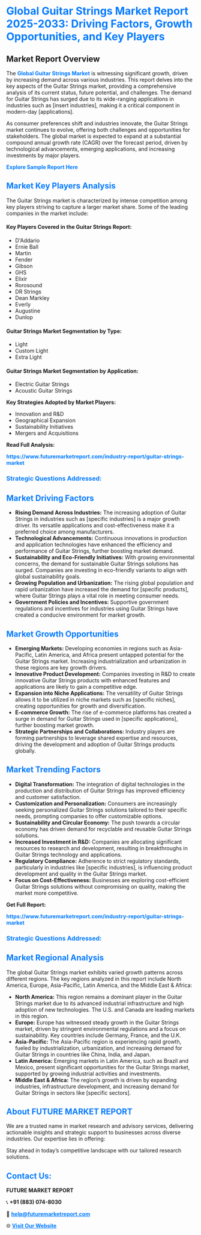 <h1 style="color: #007BFF;">Global Guitar Strings Market Report 2025-2033: Driving Factors, Growth Opportunities, and Key Players</h1>

<section id="overview">
<h2>Market Report Overview</h2>
<p>The <a href="https://www.futuremarketreport.com/industry-report/guitar-strings-market" style="color: #007BFF; text-decoration: none;"><strong>Global Guitar Strings Market</strong></a> is witnessing significant growth, driven by increasing demand across various industries. This report delves into the key aspects of the Guitar Strings market, providing a comprehensive analysis of its current status, future potential, and challenges. The demand for Guitar Strings has surged due to its wide-ranging applications in industries such as [insert industries], making it a critical component in modern-day [applications].</p>
<p>As consumer preferences shift and industries innovate, the Guitar Strings market continues to evolve, offering both challenges and opportunities for stakeholders. The global market is expected to expand at a substantial compound annual growth rate (CAGR) over the forecast period, driven by technological advancements, emerging applications, and increasing investments by major players.</p>
</section>

<section id="overview">
<p><a href="https://www.futuremarketreport.com/request-sample/reportId=96670" style="color: #007BFF; text-decoration: none;"><strong>Explore Sample Report Here</strong></a></p>
</section>

<section id="key-players">
<h2 style="color: #007BFF;">Market Key Players Analysis</h2>
<p>The Guitar Strings market is characterized by intense competition among key players striving to capture a larger market share. Some of the leading companies in the market include:</p>
<h4>Key Players Covered in the Guitar Strings Report:</h4>
<ul><li>D&#039;Addario</li><li>Ernie Ball</li><li>Martin</li><li>Fender</li><li>Gibson</li><li>GHS</li><li>Elixir</li><li>Rorosound</li><li>DR Strings</li><li>Dean Markley</li><li>Everly</li><li>Augustine</li><li>Dunlop</li></ul>
<h4>Guitar Strings Market Segmentation by Type:</h4>
<ul><li>Light</li><li>Custom Light</li><li>Extra Light</li></ul>

<h4>Guitar Strings Market Segmentation by Application:</h4>
<ul><li>Electric Guitar Strings</li><li>Acoustic Guitar Strings</li></ul>
<p><strong>Key Strategies Adopted by Market Players:</strong></p>
<ul>
<li>Innovation and R&D</li>
<li>Geographical Expansion</li>
<li>Sustainability Initiatives</li>
<li>Mergers and Acquisitions</li>
</ul>
</section>

<section>
<p><strong>Read Full Analysis: </strong></p><a href="https://www.futuremarketreport.com/industry-report/guitar-strings-market" style="color: #007BFF; text-decoration: none;"><strong>https://www.futuremarketreport.com/industry-report/guitar-strings-market</strong></a>
<h3 style="color: #007BFF;">Strategic Questions Addressed:</h3>
</section>

<section id="driving-factors">
<h2 style="color: #007BFF;">Market Driving Factors</h2>
<ul>
<li><strong>Rising Demand Across Industries:</strong> The increasing adoption of Guitar Strings in industries such as [specific industries] is a major growth driver. Its versatile applications and cost-effectiveness make it a preferred choice among manufacturers.</li>
<li><strong>Technological Advancements:</strong> Continuous innovations in production and application technologies have enhanced the efficiency and performance of Guitar Strings, further boosting market demand.</li>
<li><strong>Sustainability and Eco-Friendly Initiatives:</strong> With growing environmental concerns, the demand for sustainable Guitar Strings solutions has surged. Companies are investing in eco-friendly variants to align with global sustainability goals.</li>
<li><strong>Growing Population and Urbanization:</strong> The rising global population and rapid urbanization have increased the demand for [specific products], where Guitar Strings plays a vital role in meeting consumer needs.</li>
<li><strong>Government Policies and Incentives:</strong> Supportive government regulations and incentives for industries using Guitar Strings have created a conducive environment for market growth.</li>
</ul>
</section>

<section id="growth-opportunities">
<h2 style="color: #007BFF;">Market Growth Opportunities</h2>
<ul>
<li><strong>Emerging Markets:</strong> Developing economies in regions such as Asia-Pacific, Latin America, and Africa present untapped potential for the Guitar Strings market. Increasing industrialization and urbanization in these regions are key growth drivers.</li>
<li><strong>Innovative Product Development:</strong> Companies investing in R&D to create innovative Guitar Strings products with enhanced features and applications are likely to gain a competitive edge.</li>
<li><strong>Expansion into Niche Applications:</strong> The versatility of Guitar Strings allows it to be utilized in niche markets such as [specific niches], creating opportunities for growth and diversification.</li>
<li><strong>E-commerce Growth:</strong> The rise of e-commerce platforms has created a surge in demand for Guitar Strings used in [specific applications], further boosting market growth.</li>
<li><strong>Strategic Partnerships and Collaborations:</strong> Industry players are forming partnerships to leverage shared expertise and resources, driving the development and adoption of Guitar Strings products globally.</li>
</ul>
</section>

<section id="trending-factors">
<h2 style="color: #007BFF;">Market Trending Factors</h2>
<ul>
<li><strong>Digital Transformation:</strong> The integration of digital technologies in the production and distribution of Guitar Strings has improved efficiency and customer satisfaction.</li>
<li><strong>Customization and Personalization:</strong> Consumers are increasingly seeking personalized Guitar Strings solutions tailored to their specific needs, prompting companies to offer customizable options.</li>
<li><strong>Sustainability and Circular Economy:</strong> The push towards a circular economy has driven demand for recyclable and reusable Guitar Strings solutions.</li>
<li><strong>Increased Investment in R&D:</strong> Companies are allocating significant resources to research and development, resulting in breakthroughs in Guitar Strings technology and applications.</li>
<li><strong>Regulatory Compliance:</strong> Adherence to strict regulatory standards, particularly in industries like [specific industries], is influencing product development and quality in the Guitar Strings market.</li>
<li><strong>Focus on Cost-Effectiveness:</strong> Businesses are exploring cost-efficient Guitar Strings solutions without compromising on quality, making the market more competitive.</li>
</ul>
</section>

<section>
<p><strong>Get Full Report: </strong></p><a href="https://www.futuremarketreport.com/industry-report/guitar-strings-market" style="color: #007BFF; text-decoration: none;"><strong>https://www.futuremarketreport.com/industry-report/guitar-strings-market</strong></a>
<h3 style="color: #007BFF;">Strategic Questions Addressed:</h3>
</section>


<section id="regional-analysis">
<h2 style="color: #007BFF;">Market Regional Analysis</h2>
<p>The global Guitar Strings market exhibits varied growth patterns across different regions. The key regions analyzed in this report include North America, Europe, Asia-Pacific, Latin America, and the Middle East & Africa:</p>
<ul>
<li><strong>North America:</strong> This region remains a dominant player in the Guitar Strings market due to its advanced industrial infrastructure and high adoption of new technologies. The U.S. and Canada are leading markets in this region.</li>
<li><strong>Europe:</strong> Europe has witnessed steady growth in the Guitar Strings market, driven by stringent environmental regulations and a focus on sustainability. Key countries include Germany, France, and the U.K.</li>
<li><strong>Asia-Pacific:</strong> The Asia-Pacific region is experiencing rapid growth, fueled by industrialization, urbanization, and increasing demand for Guitar Strings in countries like China, India, and Japan.</li>
<li><strong>Latin America:</strong> Emerging markets in Latin America, such as Brazil and Mexico, present significant opportunities for the Guitar Strings market, supported by growing industrial activities and investments.</li>
<li><strong>Middle East & Africa:</strong> The region’s growth is driven by expanding industries, infrastructure development, and increasing demand for Guitar Strings in sectors like [specific sectors].</li>
</ul>
</section>

<footer>
<h2 style="color: #007BFF;">About FUTURE MARKET REPORT</h2>
<p>We are a trusted name in market research and advisory services, delivering actionable insights and strategic support to businesses across diverse industries. Our expertise lies in offering:</p>

<p>Stay ahead in today’s competitive landscape with our tailored research solutions.</p>

<h2 style="color: #007BFF;">Contact Us:</h2>
<p><strong>FUTURE MARKET REPORT</strong></p>
<p>📞 <strong>+91 (883) 074-8030</strong></p>
<p>📧 <strong><a href="mailto:help@futuremarketreport.com" style="color: #007BFF;">help@futuremarketreport.com</a></strong></p>
<p>🌐 <strong><a href="https://www.futuremarketreport.com/" style="color: #007BFF;">Visit Our Website</a></strong></p>
</footer>